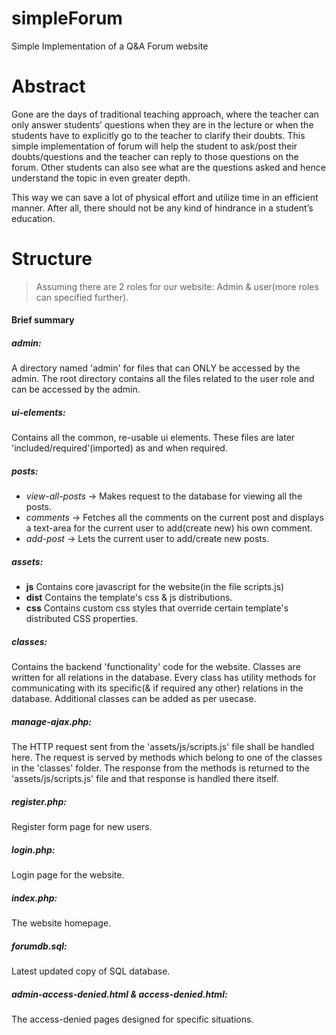 # simpleForum
Simple Implementation of a Q&amp;A Forum website

# Abstract
Gone are the days of traditional teaching approach, where the teacher can only answer students’ questions when they are in the lecture or when the students have to explicitly go to the teacher to clarify their doubts. This simple implementation of forum will help the student to ask/post their doubts/questions and the teacher can reply to those questions on the forum. Other students can also see what are the questions asked and hence understand the topic in even greater depth. 

This way we can save a lot of physical effort and utilize time in an efficient manner. 
After all, there should not be any kind of hindrance in a student’s education.

# Structure

> Assuming there are 2 roles for our website: Admin & user(more roles can specified further).

#### Brief summary  

##### admin: 
A directory named 'admin' for files that can ONLY be accessed by the admin. The root directory contains all the files related to the user role and can be accessed by the admin.

##### ui-elements: 
Contains all the common, re-usable ui elements. These files are later 'included/required'(imported) as and when required.

##### posts: 
* *view-all-posts* -> Makes request to the database for viewing all the posts.
* *comments* -> Fetches all the comments on the current post and displays a text-area for the current user to add(create new) his own comment.
* *add-post* -> Lets the current user to add/create new posts.

##### assets: 
* **js** Contains core javascript for the website(in the file scripts.js)
* **dist** Contains the template's css & js distributions.
* **css** Contains custom css styles that override certain template's distributed CSS properties.

##### classes: 
Contains the backend 'functionality' code for the website. Classes are written for all relations in the database. Every class has utility methods for communicating with its specific(& if required any other) relations in the database. Additional classes can be added as per usecase. 

##### manage-ajax.php:
The HTTP request sent from the 'assets/js/scripts.js' file shall be handled here. The request is served by methods which belong to one of the classes in the 'classes' folder. The response from the methods is returned to the 'assets/js/scripts.js' file and that response is handled there itself.

##### register.php: 
Register form page for new users.

##### login.php: 
Login page for the website.

##### index.php: 
The website homepage.

##### forumdb.sql: 
Latest updated copy of SQL database.

##### admin-access-denied.html & access-denied.html: 
The access-denied pages designed for specific situations.